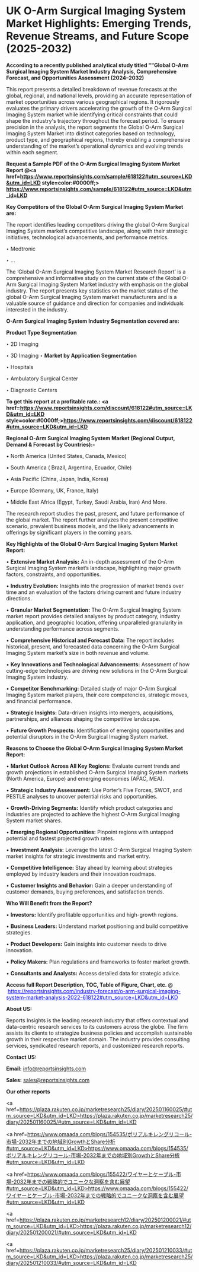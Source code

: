 # UK O-Arm Surgical Imaging System Market Highlights: Emerging Trends, Revenue Streams, and Future Scope (2025-2032)

<strong>According to a recently published analytical study titled ""Global O-Arm Surgical Imaging System Market Industry Analysis, Comprehensive Forecast, and Opportunities Assessment (2024–2032)</strong>

This report presents a detailed breakdown of revenue forecasts at the global, regional, and national levels, providing an accurate representation of market opportunities across various geographical regions. It rigorously evaluates the primary drivers accelerating the growth of the O-Arm Surgical Imaging System market while identifying critical constraints that could shape the industry's trajectory throughout the forecast period. To ensure precision in the analysis, the report segments the Global O-Arm Surgical Imaging System Market into distinct categories based on technology, product type, and geographical regions, thereby enabling a comprehensive understanding of the market’s operational dynamics and evolving trends within each segment.

<strong>Request a Sample PDF of the O-Arm Surgical Imaging System Market Report </strong><strong>@<a href=https://www.reportsinsights.com/sample/618122#utm_source=LKD&utm_id=LKD style=color:#0000ff;> https://www.reportsinsights.com/sample/618122#utm_source=LKD&utm_id=LKD</a></strong></font>

<strong>Key Competitors of the Global O-Arm Surgical Imaging System Market are:</strong>

The report identifies leading competitors driving the global O-Arm Surgical Imaging System market’s competitive landscape, along with their strategic initiatives, technological advancements, and performance metrics.

‣ Medtronic

‣ ...

The ‘Global O-Arm Surgical Imaging System Market Research Report’ is a comprehensive and informative study on the current state of the Global O-Arm Surgical Imaging System Market industry with emphasis on the global industry. The report presents key statistics on the market status of the global O-Arm Surgical Imaging System market manufacturers and is a valuable source of guidance and direction for companies and individuals interested in the industry.

<strong>O-Arm Surgical Imaging System Industry Segmentation covered are:</strong>

<strong>Product Type Segmentation</strong>

‣ 2D Imaging

‣ 3D Imaging
‣ 
<strong>Market by Application Segmentation</strong>

‣ Hospitals

‣ Ambulatory Surgical Center

‣ Diagnostic Centers

<strong>To get this report at a profitable rate.: <a href=https://www.reportsinsights.com/discount/618122#utm_source=LKD&utm_id=LKD style=color:#0000ff;>https://www.reportsinsights.com/discount/618122#utm_source=LKD&utm_id=LKD</a></strong></font>

<strong>Regional O-Arm Surgical Imaging System Market (Regional Output, Demand &amp; Forecast by Countries):-</strong>

• North America (United States, Canada, Mexico)

• South America ( Brazil, Argentina, Ecuador, Chile)

• Asia Pacific (China, Japan, India, Korea)

• Europe (Germany, UK, France, Italy)

• Middle East Africa (Egypt, Turkey, Saudi Arabia, Iran) And More.

The research report studies the past, present, and future performance of the global market. The report further analyzes the present competitive scenario, prevalent business models, and the likely advancements in offerings by significant players in the coming years.

<strong>Key Highlights of the Global O-Arm Surgical Imaging System Market Report:</strong>

• <strong>Extensive Market Analysis:</strong> An in-depth assessment of the O-Arm Surgical Imaging System market’s landscape, highlighting major growth factors, constraints, and opportunities.

• <strong>Industry Evolution:</strong> Insights into the progression of market trends over time and an evaluation of the factors driving current and future industry directions.

• <strong>Granular Market Segmentation:</strong> The O-Arm Surgical Imaging System market report provides detailed analyses by product category, industry application, and geographic location, offering unparalleled granularity in understanding performance across segments.

• <strong>Comprehensive Historical and Forecast Data:</strong> The report includes historical, present, and forecasted data concerning the O-Arm Surgical Imaging System market’s size in both revenue and volume.

• <strong>Key Innovations and Technological Advancements:</strong> Assessment of how cutting-edge technologies are driving new solutions in the O-Arm Surgical Imaging System industry.

• <strong>Competitor Benchmarking:</strong> Detailed study of major O-Arm Surgical Imaging System market players, their core competencies, strategic moves, and financial performance.

• <strong>Strategic Insights:</strong> Data-driven insights into mergers, acquisitions, partnerships, and alliances shaping the competitive landscape.

• <strong>Future Growth Prospects:</strong> Identification of emerging opportunities and potential disruptors in the O-Arm Surgical Imaging System market.

<strong>Reasons to Choose the Global O-Arm Surgical Imaging System Market Report:</strong>

• <strong>Market Outlook Across All Key Regions:</strong> Evaluate current trends and growth projections in established O-Arm Surgical Imaging System markets (North America, Europe) and emerging economies (APAC, MEA).

• <strong>Strategic Industry Assessment:</strong> Use Porter’s Five Forces, SWOT, and PESTLE analyses to uncover potential risks and opportunities.

• <strong>Growth-Driving Segments:</strong> Identify which product categories and industries are projected to achieve the highest O-Arm Surgical Imaging System market shares.

• <strong>Emerging Regional Opportunities:</strong> Pinpoint regions with untapped potential and fastest projected growth rates.

• <strong>Investment Analysis:</strong> Leverage the latest O-Arm Surgical Imaging System market insights for strategic investments and market entry.

• <strong>Competitive Intelligence:</strong> Stay ahead by learning about strategies employed by industry leaders and their innovation roadmaps.

• <strong>Customer Insights and Behavior:</strong> Gain a deeper understanding of customer demands, buying preferences, and satisfaction trends.

<strong>Who Will Benefit from the Report?</strong>

• <strong>Investors:</strong> Identify profitable opportunities and high-growth regions.

• <strong>Business Leaders:</strong> Understand market positioning and build competitive strategies.

• <strong>Product Developers:</strong> Gain insights into customer needs to drive innovation.

• <strong>Policy Makers:</strong> Plan regulations and frameworks to foster market growth.

• <strong>Consultants and Analysts:</strong> Access detailed data for strategic advice.
</ul>
<strong>Access full Report Description, TOC, Table of Figure, Chart, etc. </strong>@  <a href=https://reportsinsights.com/industry-forecast/o-arm-surgical-imaging-system-market-analysis-2022-618122#utm_source=LKD&utm_id=LKD style=color:#0000ff;>https://reportsinsights.com/industry-forecast/o-arm-surgical-imaging-system-market-analysis-2022-618122#utm_source=LKD&utm_id=LKD</a></font>

<strong><strong>About US</strong>:</strong>

Reports Insights is the leading research industry that offers contextual and data-centric research services to its customers across the globe. The firm assists its clients to strategize business policies and accomplish sustainable growth in their respective market domain. The industry provides consulting services, syndicated research reports, and customized research reports.

<strong>Contact US:</strong>

<p class=""""><b>Email:</b> <a href=mailto:info@reportsinsights.com>info@reportsinsights.com</a></p>
<p class=""""><b>Sales:</b> <a href=mailto:sales@reportsinsights.com>sales@reportsinsights.com</a></p>

<strong>Our other reports</strong>

<a href=https://plaza.rakuten.co.jp/marketresearch25/diary/202501160025/#utm_source=LKD&utm_id=LKD>https://plaza.rakuten.co.jp/marketresearch25/diary/202501160025/#utm_source=LKD&utm_id=LKD</a>

<a href=https://www.omaada.com/blogs/154535/ポリアルキレングリコール-市場-2032年までの地域別GrowthとShare分析#utm_source=LKD&utm_id=LKD>https://www.omaada.com/blogs/154535/ポリアルキレングリコール-市場-2032年までの地域別GrowthとShare分析#utm_source=LKD&utm_id=LKD</a>

<a href=https://www.omaada.com/blogs/155422/ワイヤーとケーブル-市場-2032年までの戦略的でユニークな洞察を含む展望#utm_source=LKD&utm_id=LKD>https://www.omaada.com/blogs/155422/ワイヤーとケーブル-市場-2032年までの戦略的でユニークな洞察を含む展望#utm_source=LKD&utm_id=LKD</a>

<a href=https://plaza.rakuten.co.jp/marketresearch12/diary/202501200021/#utm_source=LKD&utm_id=LKD>https://plaza.rakuten.co.jp/marketresearch12/diary/202501200021/#utm_source=LKD&utm_id=LKD</a>

<a href=https://plaza.rakuten.co.jp/marketresearch25/diary/202501210033/#utm_source=LKD&utm_id=LKD>https://plaza.rakuten.co.jp/marketresearch25/diary/202501210033/#utm_source=LKD&utm_id=LKD</a>
